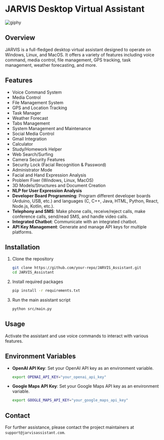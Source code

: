# JARVIS Desktop Virtual Assistant

![giphy](https://github.com/sarthak255/Desktop-Virtual-Assistant-jarvis/assets/59481936/58f39051-f603-4e1c-88d0-81741ff30f8a)


## Overview
JARVIS is a full-fledged desktop virtual assistant designed to operate on Windows, Linux, and MacOS. It offers a variety of features including voice command, media control, file management, GPS tracking, task management, weather forecasting, and more.

## Features
- Voice Command System
- Media Control
- File Management System
- GPS and Location Tracking
- Task Manager
- Weather Forecast
- Tabs Management
- System Management and Maintenance
- Social Media Control
- Gmail Integration
- Calculator
- Study/Homework Helper
- Web Search/Surfing
- Camera Security Features
- Security Lock (Facial Recognition & Password)
- Administrator Mode
- Facial and Hand Expression Analysis
- Problem Fixer (Windows, Linux, MacOS)
- 3D Models/Structures and Document Creation
- **NLP for User Expression Analysis**
- **Developer Board Programming**: Program different developer boards (Arduino, USB, etc.) and languages (C, C++, Java, HTML, Python, React, Node.js, Kotlin, etc.).
- **Telephony and SMS**: Make phone calls, receive/reject calls, make conference calls, send/read SMS, and handle video calls.
- **Integrated Chatbot**: Communicate with an integrated chatbot.
- **API Key Management**: Generate and manage API keys for multiple platforms.

## Installation
1. Clone the repository
    ```bash
    git clone https://github.com/your-repo/JARVIS_Assistant.git
    cd JARVIS_Assistant
    ```

2. Install required packages
    ```bash
    pip install -r requirements.txt
    ```

3. Run the main assistant script
    ```bash
    python src/main.py
    ```

## Usage
Activate the assistant and use voice commands to interact with various features.

## Environment Variables
- **OpenAI API Key**: Set your OpenAI API key as an environment variable.
    ```bash
    export OPENAI_API_KEY="your_openai_api_key"
    ```
- **Google Maps API Key**: Set your Google Maps API key as an environment variable.
    ```bash
    export GOOGLE_MAPS_API_KEY="your_google_maps_api_key"
    ```

## Contact
For further assistance, please contact the project maintainers at `support@jarvisassistant.com`.
